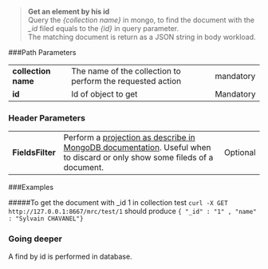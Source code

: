 >**Get an element by his id**   
>Query the *{collection name}* in mongo, to find the document with the *_id* filed equals to the *{id}* in query parameter.    
>The matching document is return as a JSON string in body workload.


###Path Parameters

<table>
<tr><td><strong>collection name</strong></td><td>The name of the collection to perform the requested action</td><td>mandatory</td></tr>
<tr><td><strong>id</strong></td><td>Id of object to get</td><td>Mandatory</td></tr>
</table>

### Header Parameters
<table  width="95%">
<tr><td><strong>FieldsFilter</strong></td><td>Perform a <a href="http://docs.mongodb.org/manual/reference/method/db.collection.find/">projection as describe in MongoDB documentation</a>. Useful when to discard or only show some fileds of a document.</td><td>Optional</td></tr>
</table>

###Examples

#####To get the document with _id 1 in collection test
 `curl -X GET http://127.0.0.1:8667/mrc/test/1` should produce `{ "_id" : "1" , "name" : "Sylvain CHAVANEL"}`

### Going deeper
A find by id is performed in database.